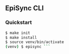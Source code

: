 ## EpiSync CLI

### Quickstart

```bash
$ make init
$ make install
$ source venv/bin/activate
(venv) $ episync ```